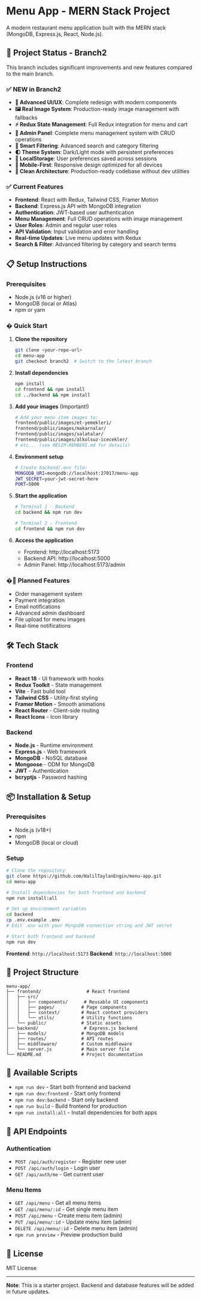 # Menu App - MERN Stack Project

A modern restaurant menu application built with the MERN stack (MongoDB, Express.js, React, Node.js).

## 🚀 Project Status - Branch2

This branch includes significant improvements and new features compared to the main branch.

### ✅ **NEW in Branch2**
- **🎨 Advanced UI/UX**: Complete redesign with modern components
- **🖼️ Real Image System**: Production-ready image management with fallbacks
- **⚡ Redux State Management**: Full Redux integration for menu and cart
- **🔧 Admin Panel**: Complete menu management system with CRUD operations
- **🎯 Smart Filtering**: Advanced search and category filtering
- **🌓 Theme System**: Dark/Light mode with persistent preferences
- **💾 LocalStorage**: User preferences saved across sessions
- **📱 Mobile-First**: Responsive design optimized for all devices
- **🧹 Clean Architecture**: Production-ready codebase without dev utilities

### ✅ Current Features
- **Frontend**: React with Redux, Tailwind CSS, Framer Motion
- **Backend**: Express.js API with MongoDB integration
- **Authentication**: JWT-based user authentication
- **Menu Management**: Full CRUD operations with image management
- **User Roles**: Admin and regular user roles
- **API Validation**: Input validation and error handling
- **Real-time Updates**: Live menu updates with Redux
- **Search & Filter**: Advanced filtering by category and search terms

## 📋 **Setup Instructions**

### Prerequisites
- Node.js (v16 or higher)
- MongoDB (local or Atlas)
- npm or yarn

### � **Quick Start**

1. **Clone the repository**
   ```bash
   git clone <your-repo-url>
   cd menu-app
   git checkout branch2  # Switch to the latest branch
   ```

2. **Install dependencies**
   ```bash
   npm install
   cd frontend && npm install
   cd ../backend && npm install
   ```

3. **Add your images** (Important!)
   ```bash
   # Add your menu item images to:
   frontend/public/images/et-yemekleri/
   frontend/public/images/makarnalar/
   frontend/public/images/salatalar/
   frontend/public/images/alkolsuz-icecekler/
   # etc... (see RESIM-REHBERI.md for details)
   ```

4. **Environment setup**
   ```bash
   # Create backend/.env file:
   MONGODB_URI=mongodb://localhost:27017/menu-app
   JWT_SECRET=your-jwt-secret-here
   PORT=5000
   ```

5. **Start the application**
   ```bash
   # Terminal 1 - Backend
   cd backend && npm run dev
   
   # Terminal 2 - Frontend  
   cd frontend && npm run dev
   ```

6. **Access the application**
   - Frontend: http://localhost:5173
   - Backend API: http://localhost:5000
   - Admin Panel: http://localhost:5173/admin

### �🔮 Planned Features
- Order management system
- Payment integration
- Email notifications
- Advanced admin dashboard
- File upload for menu images
- Real-time notifications

## 🛠️ Tech Stack

### Frontend
- **React 18** - UI framework with hooks
- **Redux Toolkit** - State management
- **Vite** - Fast build tool
- **Tailwind CSS** - Utility-first styling
- **Framer Motion** - Smooth animations
- **React Router** - Client-side routing
- **React Icons** - Icon library

### Backend
- **Node.js** - Runtime environment
- **Express.js** - Web framework
- **MongoDB** - NoSQL database
- **Mongoose** - ODM for MongoDB
- **JWT** - Authentication
- **bcryptjs** - Password hashing

## 📦 Installation & Setup

### Prerequisites
- Node.js (v18+)
- npm
- MongoDB (local or cloud)

### Setup
```bash
# Clone the repository
git clone https://github.com/HalilTaylanEngin/menu-app.git
cd menu-app

# Install dependencies for both frontend and backend
npm run install:all

# Set up environment variables
cd backend
cp .env.example .env
# Edit .env with your MongoDB connection string and JWT secret

# Start both frontend and backend
npm run dev
```

**Frontend**: `http://localhost:5173`
**Backend**: `http://localhost:5000`

## 📁 Project Structure

```
menu-app/
├── frontend/                 # React frontend
│   ├── src/
│   │   ├── components/      # Reusable UI components
│   │   ├── pages/          # Page components
│   │   ├── context/        # React context providers
│   │   └── utils/          # Utility functions
│   └── public/             # Static assets
├── backend/                 # Express.js backend
│   ├── models/             # MongoDB models
│   ├── routes/             # API routes
│   ├── middleware/         # Custom middleware
│   └── server.js           # Main server file
└── README.md               # Project documentation
```

## 🎯 Available Scripts

- `npm run dev` - Start both frontend and backend
- `npm run dev:frontend` - Start only frontend
- `npm run dev:backend` - Start only backend
- `npm run build` - Build frontend for production
- `npm run install:all` - Install dependencies for both apps

## 🔧 API Endpoints

### Authentication
- `POST /api/auth/register` - Register new user
- `POST /api/auth/login` - Login user
- `GET /api/auth/me` - Get current user

### Menu Items
- `GET /api/menu` - Get all menu items
- `GET /api/menu/:id` - Get single menu item
- `POST /api/menu` - Create menu item (admin)
- `PUT /api/menu/:id` - Update menu item (admin)
- `DELETE /api/menu/:id` - Delete menu item (admin)
- `npm run preview` - Preview production build

## 📝 License

MIT License

---

**Note**: This is a starter project. Backend and database features will be added in future updates.
